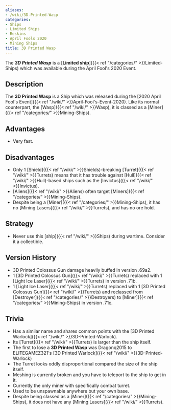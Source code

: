 ```yaml
---
aliases:
- /wiki/3D-Printed-Wasp
categories:
- Ships
- Limited Ships
- Reskins
- April Fools 2020
- Mining Ships
title: 3D Printed Wasp
---
```


The **_3D Printed Wasp_** is a [**Limited ship**]({{< ref "/categories/" >}}Limited-Ships) which was available during the April Fool's 2020 Event.

## Description

The **3D Printed Wasp** is a Ship which was released during the [2020 April Fool's Event]({{< ref "/wiki/" >}}April-Fool's-Event-2020). Like its normal counterpart, the [Wasp]({{< ref "/wiki/" >}}Wasp), it is classed as a [Miner]({{< ref "/categories/" >}}Mining-Ships).

## Advantages

- Very fast.

## Disadvantages

- Only 1 [Shield]({{< ref "/wiki/" >}}Shields)-breaking [Turret]({{< ref "/wiki/" >}}Turrets) means that it has trouble against [Hull]({{< ref "/wiki/" >}}Hull)-based ships such as the [Invictus]({{< ref "/wiki/" >}}Invictus).
- [Aliens]({{< ref "/wiki/" >}}Aliens) often target [Miners]({{< ref "/categories/" >}}Mining-Ships).
- Despite being a [Miner]({{< ref "/categories/" >}}Mining-Ships), it has no [Mining Lasers]({{< ref "/wiki/" >}}Turrets), and has no ore hold.

## Strategy

- Never use this [ship]({{< ref "/wiki/" >}}Ships) during wartime. Consider it a collectible.

## Version History 

- 3D Printed Colossus Gun damage heavily buffed in version .69a2.
- 1 [3D Printed Colossus Gun]({{< ref "/wiki/" >}}Turrets) replaced with 1 [Light Ice Laser]({{< ref "/wiki/" >}}Turrets) in version .71b.
- 1 [Light Ice Laser]({{< ref "/wiki/" >}}Turrets) replaced with 1 [3D Printed Colossus Gun]({{< ref "/wiki/" >}}Turrets) and reclassed from [Destroyer]({{< ref "/categories/" >}}Destroyers) to [Miner]({{< ref "/categories/" >}}Mining-Ships) in version .71c.

## Trivia

- Has a similar name and shares common points with the [3D Printed Warlock]({{< ref "/wiki/" >}}3D-Printed-Warlock).
- Its [Turret]({{< ref "/wiki/" >}}Turrets) is larger than the ship itself.
- The first to lose a **3D Printed Wasp** was Dragonq2015 to ELITEGAMEZ321's [3D Printed Warlock]({{< ref "/wiki/" >}}3D-Printed-Warlock)
- The Turret looks oddly disproportional compared the size of the ship itself.
- Meshing is currently broken and you have to teleport to the ship to get in it.
- Currently the only miner with specifically combat turret.
- Used to be unspawnable anywhere but your own base.
- Despite being classed as a [Miner]({{< ref "/categories/" >}}Mining-Ships), it does not have any [Mining Lasers]({{< ref "/wiki/" >}}Turrets).